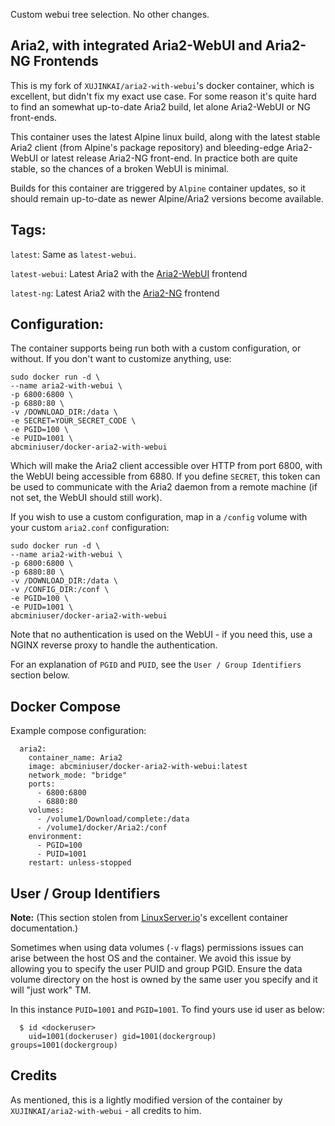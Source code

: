 Custom webui tree selection. No other changes.


Aria2, with integrated Aria2-WebUI and Aria2-NG Frontends
---

This is my fork of `XUJINKAI/aria2-with-webui`'s docker container, which is
excellent, but didn't fix my exact use case. For some reason it's quite hard to
find an somewhat up-to-date Aria2 build, let alone Aria2-WebUI or NG front-ends.

This container uses the latest Alpine linux build, along with the latest stable
Aria2 client (from Alpine's package repository) and bleeding-edge Aria2-WebUI or
latest release Aria2-NG front-end. In practice both are quite stable, so the
chances of a broken WebUI is minimal.

Builds for this container are triggered by `Alpine` container updates, so it
should remain up-to-date as newer Alpine/Aria2 versions become available.

## Tags:

`latest`: Same as `latest-webui`.

`latest-webui`: Latest Aria2 with the [Aria2-WebUI](https://github.com/timonier/webui-aria2) frontend

`latest-ng`: Latest Aria2 with the [Aria2-NG](https://github.com/mayswind/AriaNg) frontend

## Configuration:

The container supports being run both with a custom configuration, or without.
If you don't want to customize anything, use:

```
sudo docker run -d \
--name aria2-with-webui \
-p 6800:6800 \
-p 6880:80 \
-v /DOWNLOAD_DIR:/data \
-e SECRET=YOUR_SECRET_CODE \
-e PGID=100 \
-e PUID=1001 \
abcminiuser/docker-aria2-with-webui
```

Which will make the Aria2 client accessible over HTTP from port 6800, with the
WebUI being accessible from 6880. If you define `SECRET`, this token can be used
to communicate with the Aria2 daemon from a remote machine (if not set, the
WebUI should still work).

If you wish to use a custom configuration, map in a `/config` volume with your
custom `aria2.conf` configuration:

```
sudo docker run -d \
--name aria2-with-webui \
-p 6800:6800 \
-p 6880:80 \
-v /DOWNLOAD_DIR:/data \
-v /CONFIG_DIR:/conf \
-e PGID=100 \
-e PUID=1001 \
abcminiuser/docker-aria2-with-webui
```

Note that no authentication is used on the WebUI - if you need this, use a NGINX
reverse proxy to handle the authentication.

For an explanation of `PGID` and `PUID`, see the `User / Group Identifiers`
section below.

## Docker Compose

Example compose configuration:

```
  aria2:
    container_name: Aria2
    image: abcminiuser/docker-aria2-with-webui:latest
    network_mode: "bridge"
    ports:
      - 6800:6800
      - 6880:80
    volumes:
      - /volume1/Download/complete:/data
      - /volume1/docker/Aria2:/conf
    environment:
      - PGID=100
      - PUID=1001
    restart: unless-stopped
```

## User / Group Identifiers

**Note:** (This section stolen from [LinuxServer.io](http://linuxserver.io)'s
excellent container documentation.)

Sometimes when using data volumes (`-v` flags) permissions issues can arise
between the host OS and the container. We avoid this issue by allowing you to
specify the user PUID and group PGID. Ensure the data volume directory on the
host is owned by the same user you specify and it will "just work" TM.

In this instance `PUID=1001` and `PGID=1001`. To find yours use id user as below:

```
  $ id <dockeruser>
    uid=1001(dockeruser) gid=1001(dockergroup) groups=1001(dockergroup)
```

## Credits

As mentioned, this is a lightly modified version of the container by
`XUJINKAI/aria2-with-webui` - all credits to him.
